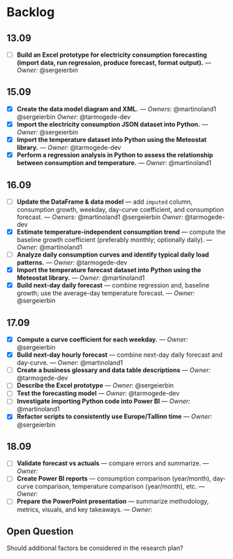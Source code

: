 # Backlog

## 13.09
- [ ] **Build an Excel prototype for electricity consumption forecasting (import data, run regression, produce forecast, format output).** — *Owner:* @sergeierbin

## 15.09
- [x] **Create the data model diagram and XML.** — *Owners:* @martinoland1 @sergeierbin *Owner:* @tarmogede-dev
- [x] **Import the electricity consumption JSON dataset into Python.** — *Owner:* @sergeierbin
- [x] **Import the temperature dataset into Python using the Meteostat library.** — *Owner:* @tarmogede-dev
- [x] **Perform a regression analysis in Python to assess the relationship between consumption and temperature.** — *Owner:* @martinoland1

## 16.09
- [ ] **Update the DataFrame & data model** — add `imputed` column, consumption growth, weekday, day-curve coefficient, and consumption forecast. — *Owners:* @martinoland1 @sergeierbin *Owner:* @tarmogede-dev
- [x] **Estimate temperature-independent consumption trend** — compute the baseline growth coefficient (preferably monthly; optionally daily). — *Owner:* @martinoland1
- [ ] **Analyze daily consumption curves and identify typical daily load patterns.** — *Owner:* @tarmogede-dev
- [x] **Import the temperature forecast dataset into Python using the Meteostat library.** — *Owner:* @martinoland1
- [x] **Build next-day daily forecast** — combine regression and, baseline growth; use the average-day temperature forecast. — *Owner:* @sergeierbin

## 17.09
- [x] **Compute a curve coefficient for each weekday.** — *Owner:* @sergeierbin
- [x] **Build next-day hourly forecast** — combine next-day daily forecast and day-curve. — *Owner:* @martinoland1
- [ ] **Create a business glossary and data table descriptions** — *Owner:* @tarmogede-dev
- [ ] **Describe the Excel prototype** — *Owner:* @sergeierbin
- [ ] **Test the forecasting model** — *Owner:* @tarmogede-dev
- [ ] **Investigate importing Python code into Power BI** — *Owner:* @martinoland1
- [x] **Refactor scripts to consistently use Europe/Tallinn time** — *Owner:* @sergeierbin

## 18.09
- [ ] **Validate forecast vs actuals** — compare errors and summarize. — *Owner:*
- [ ] **Create Power BI reports** — consumption comparison (year/month), day-curve comparison, temperature comparison (year/month), etc. — *Owner:*
- [ ] **Prepare the PowerPoint presentation** — summarize methodology, metrics, visuals, and key takeaways. — *Owner:*

## Open Question  
Should additional factors be considered in the research plan?  